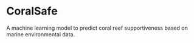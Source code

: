 # CoralSafe
A machine learning model to predict coral reef supportiveness based on marine environmental data.
